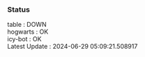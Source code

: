 ### Status


table : DOWN  
hogwarts : OK  
icy-bot : OK  
Latest Update : 2024-06-29 05:09:21.508917
